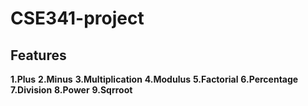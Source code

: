 # CSE341-project

## Features 

**1.Plus**
**2.Minus**
**3.Multiplication** 
**4.Modulus**
**5.Factorial**
**6.Percentage**
**7.Division**
**8.Power**
**9.Sqrroot**
